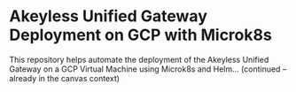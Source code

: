 # Akeyless Unified Gateway Deployment on GCP with Microk8s

This repository helps automate the deployment of the Akeyless Unified Gateway on a GCP Virtual Machine using Microk8s and Helm...
(continued – already in the canvas context)
